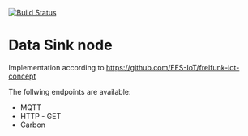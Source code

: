 [![Build Status](https://travis-ci.org/Freifunk-IoT/datasink-node.svg?branch=master)](https://travis-ci.org/Freifunk-IoT/datasink-node)
# Data Sink node

Implementation according to https://github.com/FFS-IoT/freifunk-iot-concept

The follwing endpoints are available:
 - MQTT
 - HTTP - GET
 - Carbon
